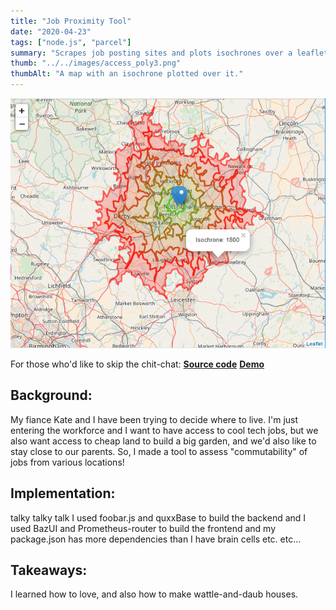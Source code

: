 ```yaml
---
title: "Job Proximity Tool"
date: "2020-04-23"
tags: ["node.js", "parcel"]
summary: "Scrapes job posting sites and plots isochrones over a leaflet map"
thumb: "../../images/access_poly3.png"
thumbAlt: "A map with an isochrone plotted over it."
---
```


![A map with an isochrone plotted over it.](../../images/access_poly3.png)

For those who'd like to skip the chit-chat:
**[Source code](mongo://foobar.org)**
**[Demo](mongo://foobar.org)**

## Background:
My fiance Kate and I have been trying to decide where to live. I'm just entering the workforce and I want to have access to cool tech jobs, but we also want access to cheap land to build a big garden, and we'd also like to stay close to our parents.
So, I made a tool to assess "commutability" of jobs from various locations!

## Implementation: 
talky talky talk I used foobar.js and quxxBase to build the backend and I used BazUI and Prometheus-router to build the frontend and my package.json has more dependencies than I have brain cells etc. etc...

## Takeaways:
I learned how to love, and also how to make wattle-and-daub houses.